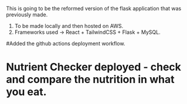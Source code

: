 This is going to be the reformed version of the flask application that was previously made.
1. To be made locally and then hosted on AWS.
2. Frameworks used -> React + TailwindCSS + Flask + MySQL.

#Added the github actions deployment workflow.
# Nutrient Checker deployed - check and compare the nutrition in what you eat.
